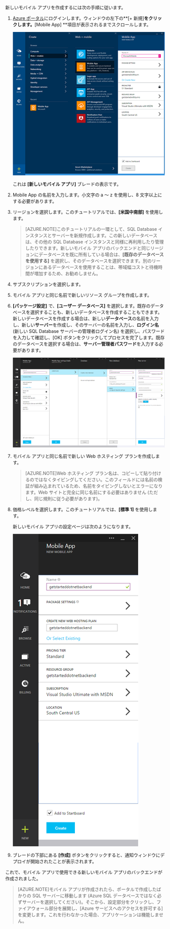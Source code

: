 

新しいモバイル アプリを作成するには次の手順に従います。

1. [Azure ポータル]にログインします。ウィンドウの左下の**[+ 新規]**をクリックします。**[Mobile App] **項目が表示されるまでスクロールします。

    ![](./media/app-service-mobile-dotnet-backend-create-new-service-preview/new-mobile-app.png)

    これは **[新しいモバイル アプリ]** ブレードの表示です。

2. Mobile App の名前を入力します。小文字の a ～ z を使用し、8 文字以上にする必要があります。

7. リージョンを選択します。このチュートリアルでは、**[米国中南部]** を使用します。

    > [AZURE.NOTE]このチュートリアルの一環として、SQL Database インスタンスとサーバーを新規作成します。この新しいデータベースは、その他の SQL Database インスタンスと同様に再利用したり管理したりできます。新しいモバイル アプリのバックエンドと同じリージョンにデータベースを既に所有している場合は、**[既存のデータベースを使用する]** を選択し、そのデータベースを選択できます。別のリージョンにあるデータベースを使用することは、帯域幅コストと待機時間が増加するため、お勧めしません。

3. サブスクリプションを選択します。

4. モバイル アプリと同じ名前で新しいリソース グループを作成します。

5. **[パッケージ設定]** で、**[ユーザー データベース]** を選択します。既存のデータベースを選択することも、新しいデータベースを作成することもできます。新しいデータベースを作成する場合は、新しい**データベース**の名前を入力し、新しい**サーバー**を作成し、そのサーバーの名前を入力し、**ログイン名** (新しい SQL Database サーバーの管理者ログイン名) を選択し、パスワードを入力して確認し、[OK] ボタンをクリックしてプロセスを完了します。既存のデータベースを選択する場合は、**サーバー管理者パスワード**を入力する必要があります。

    ![](./media/app-service-mobile-dotnet-backend-create-new-service-preview/dotnet-backend-create-db.png)

6. モバイル アプリと同じ名前で新しい Web ホスティング プランを作成します。

    > [AZURE.NOTE]Web ホスティング プラン名は、コピーして貼り付けるのではなくタイピングしてください。このフィールドには名前の検証が組み込まれているため、名前をタイピングしないとエラーになります。Web サイトと完全に同じ名前にする必要はありません (ただし、同じ規則に従う必要があります)。

8. 価格レベルを選択します。このチュートリアルでは、**[標準 1]** を使用します。

    新しいモバイル アプリの設定ページは次のようになります。

    ![](./media/app-service-mobile-dotnet-backend-create-new-service-preview/dotnet-backend-create.png)

9. ブレードの下部にある **[作成]** ボタンをクリックすると、通知ウィンドウにデプロイが開始されたことが表示されます。

これで、モバイル アプリで使用できる新しいモバイル アプリのバックエンドが作成されました。

> [AZURE.NOTE]モバイル アプリが作成されたら、ポータルで作成したばかりの SQL サーバーに移動します (Azure SQL データベースではなく必ずサーバーを選択してください)。そこから、設定部分をクリックし、ファイアウォール部分を展開し、[Azure サービスへのアクセスを許可する] を変更します。これを行わなかった場合、アプリケーションは機能しません。

<!-- URLs. -->
[Azure ポータル]: https://portal.azure.com/

<!---HONumber=62-->